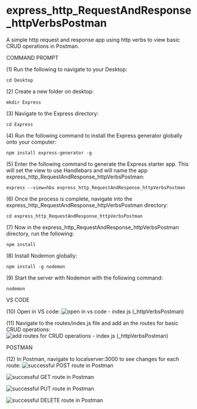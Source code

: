 # express_http_RequestAndResponse_httpVerbsPostman
A simple http request and response app using http verbs to view basic CRUD operations in Postman. 

COMMAND PROMPT

(1) Run the following to navigate to your Desktop: 

    cd Desktop

(2) Create a new folder on desktop: 

    mkdir Express

(3) Navigate to the Express directory: 

    cd Express

(4) Run the following command to install the Express generator globally onto your computer: 

    npm install express-generator -g

(5) Enter the following command to generate the Express starter app. This will set the view to use Handlebars and will name the app express_http_RequestAndResponse_httpVerbsPostman: 

    express --view=hbs express_http_RequestAndResponse_httpVerbsPostman 

(6) Once the process is complete, navigate into the express_http_RequestAndResponse_httpVerbsPostman directory: 

    cd express_http_RequestAndResponse_httpVerbsPostman  

(7) Now in the express_http_RequestAndResponse_httpVerbsPostman directory, run the following: 

    npm install

(8) Install Nodemon globally: 

    npm install -g nodemon

(9) Start the server with Nodemon with the following command: 

    nodemon

VS CODE

(10) Open in VS code: ![open in vs code - index js (_httpVerbsPostman)](https://user-images.githubusercontent.com/35668707/67519099-fb975800-f65a-11e9-88e6-4fc2da3b63c8.JPG)

(11) Navigate to the routes/index.js file and add an the routes for basic CRUD operations: ![add routes for CRUD operations - index js (_httpVerbsPostman)](https://user-images.githubusercontent.com/35668707/67519209-38634f00-f65b-11e9-99a3-432b868202cb.JPG)


POSTMAN

(12) In Postman, navigate to localserver:3000 to see changes for each route:
![successful POST route in Postman](https://user-images.githubusercontent.com/35668707/67519294-65affd00-f65b-11e9-8f19-989920d0ec70.JPG)

![successful GET route in Postman](https://user-images.githubusercontent.com/35668707/67519347-8710e900-f65b-11e9-8f86-ee84b248e8de.JPG)

![successful PUT route in Postman](https://user-images.githubusercontent.com/35668707/67519405-a871d500-f65b-11e9-911e-e7320a7ddd8e.JPG)

![successful DELETE route in Postman](https://user-images.githubusercontent.com/35668707/67519465-c4757680-f65b-11e9-957f-49f16857ce49.JPG)
